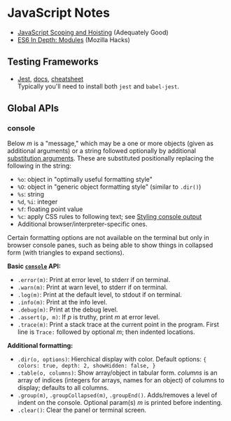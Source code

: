 JavaScript Notes
================

* [JavaScript Scoping and Hoisting][jshoist] (Adequately Good)
* [ES6 In Depth: Modules][es6modules] (Mozilla Hacks)


Testing Frameworks
------------------

* [Jest], [docs][jest-doc], [cheatsheet][jest-cheat]  
  Typically you'll need to install both `jest` and `babel-jest`.


Global APIs
-----------

### console

Below _m_ is a "message," which may be a one or more objects (given as
additional arguments) or a string followed optionally by additional
[substitution arguments]. These are substituted positionally replacing the
following in the string:
- `%o`: object in "optimally useful formatting style"
- `%O`: object in "generic object formatting style" (similar to `.dir()`)
- `%s`: string
- `%d`, `%i`: integer
- `%f`: floating point value
- `%c`: apply CSS rules to following text; see [Styling console output]
- Additional browser/interpreter-specific ones.

Certain formatting options are not available on the terminal but only in
browser console panes, such as being able to show things in collapsed form
(with triangles to expand sections).

__Basic [`console`] API:__
- `.error(m)`: Print at error level, to stderr if on terminal.
- `.warn(m)`: Print at warn level, to stderr if on terminal.
- `.log(m)`: Print at the default level, to stdout if on terminal.
- `.info(m)`: Print at the info level.
- `.debug(m)`: Print at the debug level.
- `.assert(p, m)`: If _p_ is truthy, print _m_ at error level.
- `.trace(m)`: Print a stack trace at the current point in the program.
  First line is `Trace:` followed by optional _m_; then indented locations.

__Additional formatting:__
- `.dir(o, options)`: Hierchical display with color.
  Default options: `{ colors: true, depth: 2, showHidden: false, }`
- `.table(o, columns)`: Show array/object in tabular form. _columns_ is an
  array of indices (integers for arrays, names for an object) of columns to
  display; defaults to all columns.
- `.group(m)`, `.groupCollapsed(m)`, `.groupEnd()`. Adds/removes a level of
  indent on the console. Optional param(s) _m_ is printed before indenting.
- `.clear()`: Clear the panel or terminal screen.


<!-------------------------------------------------------------------->

<!-- Testing Frameworks -->
[jest]: ./jest.md
[jest-doc]: https://facebook.github.io/jest/docs/en/getting-started.html
[jest-cheat]: https://devhints.io/jest
[es6modules]: https://hacks.mozilla.org/2015/08/es6-in-depth-modules/
[jshoist]: http://www.adequatelygood.com/JavaScript-Scoping-and-Hoisting.html

<!-- Global APIs -->
[Styling console output]: https://developer.mozilla.org/en-US/docs/Web/API/console#styling_console_output
[`console`]: https://developer.mozilla.org/en-US/docs/Web/API/console
[substitution arguments]: https://developer.mozilla.org/en-US/docs/Web/API/console#using_string_substitutions
